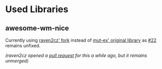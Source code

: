 # Used Libraries
## awesome-wm-nice

Currently using [raven2cz' fork](https://github.com/raven2cz/awesome-wm-nice)
instead of [mut-ex' original library](https://github.com/mut-ex/awesome-wm-nice)
as [#22](https://github.com/mut-ex/awesome-wm-nice/issues/22) remains unfixed.

_(raven2cz opened a [pull request](https://github.com/mut-ex/awesome-wm-nice/pull/25)
for this a while ago, but it remains unmerged)_
